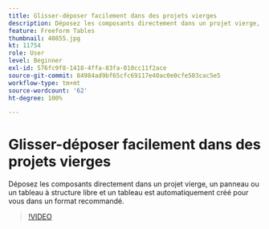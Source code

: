 ```yaml
---
title: Glisser-déposer facilement dans des projets vierges
description: Déposez les composants directement dans un projet vierge, un panneau ou un tableau à structure libre et un tableau est automatiquement créé pour vous dans un format recommandé.
feature: Freeform Tables
thumbnail: 40855.jpg
kt: 11754
role: User
level: Beginner
exl-id: 576fc9f8-1418-4ffa-83fa-010cc11f2ace
source-git-commit: 84984ad9bf65cfc69117e40ac0e0cfe503cac5e5
workflow-type: tm+mt
source-wordcount: '62'
ht-degree: 100%

---
```


# Glisser-déposer facilement dans des projets vierges

Déposez les composants directement dans un projet vierge, un panneau ou un tableau à structure libre et un tableau est automatiquement créé pour vous dans un format recommandé.

>[!VIDEO](https://video.tv.adobe.com/v/3418550/?quality=12&learn=on&captions=fre_fr)
